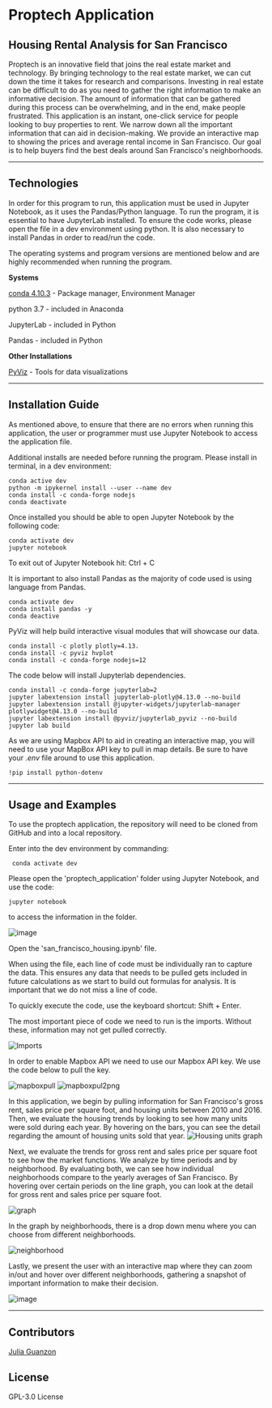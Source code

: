 # Proptech Application
## Housing Rental Analysis for San Francisco

Proptech is an innovative field that joins the real estate market and technology. By bringing technology to the real estate market, we can cut down the time it takes for research and comparisons. Investing in real estate can be difficult to do as you need to gather the right information to make an informative decision. The amount of information that can be gathered during this process can be overwhelming, and in the end, make people frustrated. This application is an instant, one-click service for people looking to buy properties to rent. We narrow down all the important information that can aid in decision-making. We provide an interactive map to showing the prices and average rental income in San Francisco. Our goal is to help buyers find the best deals around San Francisco's neighborhoods. 

---

## Technologies

In order for this program to run, this application must be used in Jupyter Notebook, as it uses the Pandas/Python language. To run the program, it is essential to have JupyterLab installed. To ensure the code works, please open the file in a dev environment using python. It is also necessary to install Pandas in order to read/run the code.

The operating systems and program versions are mentioned below and are highly recommended when running the program.

**Systems**

[conda 4.10.3](https://docs.anaconda.com/anaconda/install/index.html) - Package manager, Environment Manager

python 3.7 - included in Anaconda

JupyterLab - included in Python 

Pandas - included in Python

**Other Installations**

[PyViz](https://pyviz.org/) - Tools for data visualizations


---

## Installation Guide

As mentioned above, to ensure that there are no errors when running this application, the user or programmer must use Jupyter Notebook to access the application file. 

Additional installs are needed before running the program. Please install in terminal, in a dev environment:

```JupyterLab
conda active dev
python -m ipykernel install --user --name dev
conda install -c conda-forge nodejs
conda deactivate

```
Once installed you should be able to open Jupyter Notebook by the following code:

```
conda activate dev
jupyter notebook
```

To exit out of Jupyter Notebook hit: Ctrl + C

It is important to also install Pandas as the majority of code used is using language from Pandas.

```Pandas
conda activate dev
conda install pandas -y
conda deactive
```

PyViz will help build interactive visual modules that will showcase our data.

```
conda install -c plotly plotly=4.13.
conda install -c pyviz hvplot
conda install -c conda-forge nodejs=12
```

The code below will install Jupyterlab dependencies.

```
conda install -c conda-forge jupyterlab=2
jupyter labextension install jupyterlab-plotly@4.13.0 --no-build
jupyter labextension install @jupyter-widgets/jupyterlab-manager plotlywidget@4.13.0 --no-build
jupyter labextension install @pyviz/jupyterlab_pyviz --no-build
jupyter lab build
```

As we are using Mapbox API to aid in creating an interactive map, you will need to use your MapBox API key to pull in map details. Be sure to have your *.env* file around to use this application.

```
!pip install python-dotenv
```



---

## Usage and Examples

To use the proptech application, the repository will need to be cloned from GitHub and into a local repository.

Enter into the dev environment by commanding: 

```
 conda activate dev
```

Please open the 'proptech_application' folder using Jupyter Notebook, and use the code:

```
jupyter notebook
```
to access the information in the folder.

![image](https://user-images.githubusercontent.com/84649228/127964512-e48b05c7-55bc-4377-ba7c-732093fe47f7.png)

Open the 'san_francisco_housing.ipynb' file.

When using the file, each line of code must be individually ran to capture the data. This ensures any data that needs to be pulled gets included in future calculations as we start to build out formulas for analysis. It is important that we do not miss a line of code.

To quickly execute the code, use the keyboard shortcut: Shift + Enter.

The most important piece of code we need to run is the imports. Without these, information may not get pulled correctly.

![Imports](https://user-images.githubusercontent.com/84649228/127962512-0dfd0a8e-7de8-4cb5-b885-2315d1fd4b18.png)

In order to enable Mapbox API we need to use our Mapbox API key. We use the code below to pull the key.

![mapboxpull](https://user-images.githubusercontent.com/84649228/127962540-f19e3ad2-6cb2-4a1c-a248-4c81c241db41.png)
![mapboxpul2png](https://user-images.githubusercontent.com/84649228/127962552-aee33c34-9d72-4d18-bd18-4b5b8251fb9a.png)


In this application, we begin by pulling information for San Francisco's gross rent, sales price per square foot, and housing units between 2010 and 2016.
Then, we evaluate the housing trends by looking to see how many units were sold during each year. By hovering on the bars, you can see the detail regarding the amount of housing units sold that year.
![Housing units graph](https://user-images.githubusercontent.com/84649228/127962569-2b2fed37-8e30-4e85-97d2-8eea6abe12ba.png)


Next, we evaluate the trends for gross rent and sales price per square foot to see how the market functions. We analyze by time periods and by neighborhood. By evaluating both, we can see how individual neighborhoods compare to the yearly averages of San Francisco. By hovering over certain periods on the line graph, you can look at the detail for  gross rent and sales price per square foot.

![graph](https://user-images.githubusercontent.com/84649228/127962771-f72dba06-53bb-4c0f-a486-560154200bec.png)

In the graph by neighborhoods, there is a drop down menu where you can choose from different neighborhoods.

![neighborhood](https://user-images.githubusercontent.com/84649228/127962864-e9c8252a-2817-4a6c-8de5-c6b1b07bda8e.png)

Lastly, we present the user with an interactive map where they can zoom in/out and hover over different neighborhoods, gathering a snapshot of important information to make their decision.

![image](https://user-images.githubusercontent.com/84649228/127963663-0fc24df9-a1f8-4082-9e27-bfb5e80ff894.png)


---

## Contributors

[Julia Guanzon](www.linkedin.com/in/julia-guanzon)

## License

GPL-3.0 License

